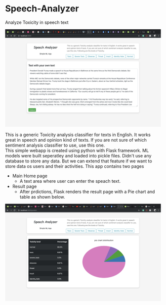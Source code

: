 # Speech-Analyzer
Analyze Toxicity in speech text
<p>
  <img src="speech_analyzer1.png">
</p>
This is a generic Toxicity analysis classifier for texts in English. It works great in speech and opinion kind of texts. If you are not sure of which sentiment analysis classifier to use, use this one.
<br>
This simple webapp is created using python with Flask framework. ML models were built seperatley and loaded into pickle files. Didn't use any database to store any data. But we can extend that feature if we want to store data os users and their activities. This app contains two pages

- Main Home page
  - A text area where user can enter the speach text.
- Result page
  - After prdictions, Flask renders the result page with a Pie chart and table as shown below.

<p>
    <img src="speech_result.png">
</p>